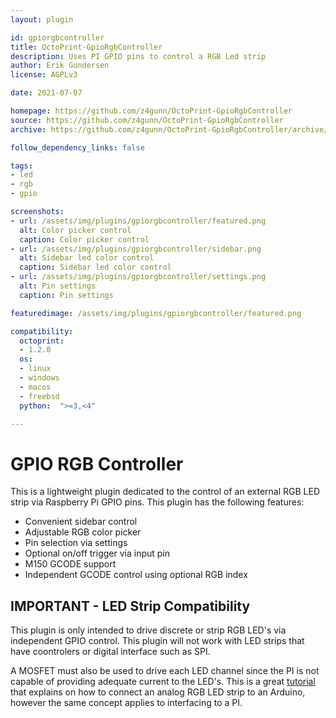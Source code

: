 ```yaml
---
layout: plugin

id: gpiorgbcontroller
title: OctoPrint-GpioRgbController
description: Uses PI GPIO pins to control a RGB Led strip
author: Erik Gundersen
license: AGPLv3

date: 2021-07-07

homepage: https://github.com/z4gunn/OctoPrint-GpioRgbController
source: https://github.com/z4gunn/OctoPrint-GpioRgbController
archive: https://github.com/z4gunn/OctoPrint-GpioRgbController/archive/master.zip

follow_dependency_links: false

tags:
- led
- rgb
- gpio

screenshots:
- url: /assets/img/plugins/gpiorgbcontroller/featured.png
  alt: Color picker control
  caption: Color picker control
- url: /assets/img/plugins/gpiorgbcontroller/sidebar.png
  alt: Sidebar led color control
  caption: Sidebar led color control
- url: /assets/img/plugins/gpiorgbcontroller/settings.png
  alt: Pin settings
  caption: Pin settings

featuredimage: /assets/img/plugins/gpiorgbcontroller/featured.png

compatibility:
  octoprint:
  - 1.2.0
  os:
  - linux
  - windows
  - macos
  - freebsd
  python:  ">=3,<4"

---
```


GPIO RGB Controller
=========================
This is a lightweight plugin dedicated to the control of an external RGB LED strip via Raspberry Pi GPIO pins.  This plugin has the following features:

* Convenient sidebar control
* Adjustable RGB color picker
* Pin selection via settings
* Optional on/off trigger via input pin
* M150 GCODE support
* Independent GCODE control using optional RGB index

## IMPORTANT - LED Strip Compatibility

This plugin is only intended to drive discrete or strip RGB LED's via independent GPIO control.  This plugin will not work with LED strips that have coontrolers or digital interface such as SPI.  

A MOSFET must also be used to drive each LED channel since the PI is not capable of providing adequate current to the LED's.  This is a great [tutorial](https://learn.adafruit.com/rgb-led-strips) that explains on how to connect an analog RGB LED strip to an Arduino, however the same concept applies to interfacing to a PI.